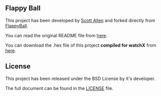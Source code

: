 ## **Flappy Ball**

This project has been developed by [Scott Allen][1] and forked directly from [FlappyBall][2].

You can read the original README file from [here][3].

You can download the .hex file of this project **compiled for watchX** from [here][4].

## **License**

This project has been released under the BSD License by it's developer.

The full document can be found in the [LICENSE][5] file.

[1]: https://github.com/MLXXXp
[2]: https://github.com/MLXXXp/FlappyBall
[3]: https://github.com/argeX-official/Game-Flappy_Ball/blob/master/OLD_README.md
[4]: https://github.com/argeX-official/Game-Flappy_Ball/releases
[5]: https://github.com/argeX-official/Game-Flappy_Ball/blob/master/LICENSE.txt
